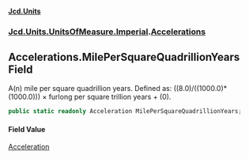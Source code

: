 #### [Jcd.Units](index.md 'index')
### [Jcd.Units.UnitsOfMeasure.Imperial](Jcd.Units.UnitsOfMeasure.Imperial.md 'Jcd.Units.UnitsOfMeasure.Imperial').[Accelerations](Accelerations.md 'Jcd.Units.UnitsOfMeasure.Imperial.Accelerations')

## Accelerations.MilePerSquareQuadrillionYears Field

A(n) mile per square quadrillion years. Defined as: ((8.0)/((1000.0)*(1000.0))) × furlong per square trillion years + (0).

```csharp
public static readonly Acceleration MilePerSquareQuadrillionYears;
```

#### Field Value
[Acceleration](Acceleration.md 'Jcd.Units.UnitTypes.Acceleration')